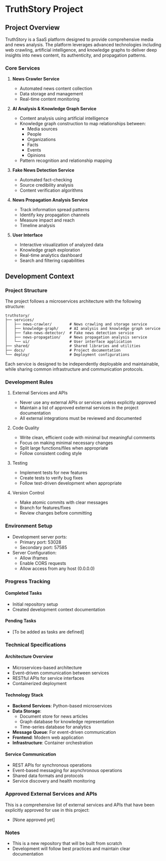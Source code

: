 # TruthStory Project

## Project Overview
TruthStory is a SaaS platform designed to provide comprehensive media and news analysis. The platform leverages advanced technologies including web crawling, artificial intelligence, and knowledge graphs to deliver deep insights into news content, its authenticity, and propagation patterns.

### Core Services

1. **News Crawler Service**
   - Automated news content collection
   - Data storage and management
   - Real-time content monitoring

2. **AI Analysis & Knowledge Graph Service**
   - Content analysis using artificial intelligence
   - Knowledge graph construction to map relationships between:
     - Media sources
     - People
     - Organizations
     - Facts
     - Events
     - Opinions
   - Pattern recognition and relationship mapping

3. **Fake News Detection Service**
   - Automated fact-checking
   - Source credibility analysis
   - Content verification algorithms

4. **News Propagation Analysis Service**
   - Track information spread patterns
   - Identify key propagation channels
   - Measure impact and reach
   - Timeline analysis

5. **User Interface**
   - Interactive visualization of analyzed data
   - Knowledge graph exploration
   - Real-time analytics dashboard
   - Search and filtering capabilities

## Development Context

### Project Structure
The project follows a microservices architecture with the following structure:

```
truthstory/
├── services/
│   ├── news-crawler/        # News crawling and storage service
│   ├── knowledge-graph/     # AI analysis and knowledge graph service
│   ├── fake-news-detector/  # Fake news detection service
│   ├── news-propagation/    # News propagation analysis service
│   └── ui/                  # User interface application
├── shared/                  # Shared libraries and utilities
├── docs/                    # Project documentation
└── deploy/                  # Deployment configurations
```

Each service is designed to be independently deployable and maintainable, while sharing common infrastructure and communication protocols.

### Development Rules
1. External Services and APIs
   - Never use any external APIs or services unless explicitly approved
   - Maintain a list of approved external services in the project documentation
   - All external integrations must be reviewed and documented

2. Code Quality
   - Write clean, efficient code with minimal but meaningful comments
   - Focus on making minimal necessary changes
   - Split large functions/files when appropriate
   - Follow consistent coding style

3. Testing
   - Implement tests for new features
   - Create tests to verify bug fixes
   - Follow test-driven development when appropriate

4. Version Control
   - Make atomic commits with clear messages
   - Branch for features/fixes
   - Review changes before committing

### Environment Setup
- Development server ports:
  - Primary port: 53028
  - Secondary port: 57585
- Server Configuration:
  - Allow iframes
  - Enable CORS requests
  - Allow access from any host (0.0.0.0)

### Progress Tracking

#### Completed Tasks
- Initial repository setup
- Created development context documentation

#### Pending Tasks
- [To be added as tasks are defined]

### Technical Specifications

#### Architecture Overview
- Microservices-based architecture
- Event-driven communication between services
- RESTful APIs for service interfaces
- Containerized deployment

#### Technology Stack
- **Backend Services**: Python-based microservices
- **Data Storage**:
  - Document store for news articles
  - Graph database for knowledge representation
  - Time-series database for analytics
- **Message Queue**: For event-driven communication
- **Frontend**: Modern web application
- **Infrastructure**: Container orchestration

#### Service Communication
- REST APIs for synchronous operations
- Event-based messaging for asynchronous operations
- Shared data formats and protocols
- Service discovery and health monitoring

### Approved External Services and APIs
This is a comprehensive list of external services and APIs that have been explicitly approved for use in this project:
- [None approved yet]

### Notes
- This is a new repository that will be built from scratch
- Development will follow best practices and maintain clear documentation